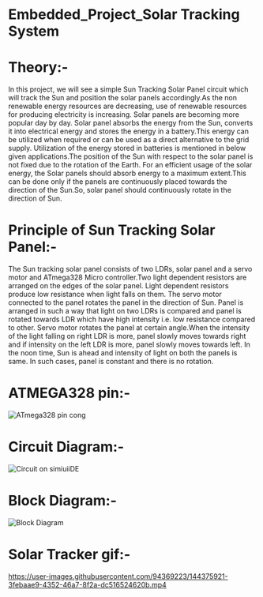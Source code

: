 # Embedded_Project_Solar Tracking System
# Theory:-
In this project, we will see a simple Sun Tracking Solar Panel circuit which will track the Sun and position the solar panels accordingly.As the non renewable energy resources are decreasing, use of renewable resources for producing electricity is increasing. Solar panels are becoming more popular day by day. Solar panel absorbs the energy from the Sun, converts it into electrical energy and stores the energy in a battery.This energy can be utilized when required or can be used as a direct alternative to the grid supply. Utilization of the energy stored in batteries is mentioned in below given applications.The position of the Sun with respect to the solar panel is not fixed due to the rotation of the Earth. For an efficient usage of the solar energy, the Solar panels should absorb energy to a maximum extent.This can be done only if the panels are continuously placed towards the direction of the Sun.So, solar panel should continuously rotate in the direction of Sun. 
# Principle of Sun Tracking Solar Panel:-
The Sun tracking solar panel consists of two LDRs, solar panel and a servo motor and ATmega328 Micro controller.Two light dependent resistors are arranged on the edges of the solar panel. Light dependent resistors produce low resistance when light falls on them. The servo motor connected to the panel rotates the panel in the direction of Sun. Panel is arranged in such a way that light on two LDRs is compared and panel is rotated towards LDR which have high intensity i.e. low resistance compared to other. Servo motor rotates the panel at certain angle.When the intensity of the light falling on right LDR is more, panel slowly moves towards right and if intensity on the left LDR is more, panel slowly moves towards left. In the noon time, Sun is ahead and intensity of light on both the panels is same. In such cases, panel is constant and there is no rotation.
# ATMEGA328 pin:-
![ATmega328 pin cong](https://user-images.githubusercontent.com/94369223/144374658-95244c49-f461-4808-82f2-91f67de7d697.jpg)
# Circuit Diagram:-
![Circuit on simiuiiDE](https://user-images.githubusercontent.com/94369223/144374712-e041bfbf-6e1b-4a76-bd96-6d5381bd8d89.jpg)
# Block Diagram:-
![Block Diagram](https://user-images.githubusercontent.com/94369223/144375111-e53e8d1a-5104-4431-a588-cb1bfac112eb.jpg)
# Solar Tracker gif:-
https://user-images.githubusercontent.com/94369223/144375921-3febaae9-4352-46a7-8f2a-dc516524620b.mp4

